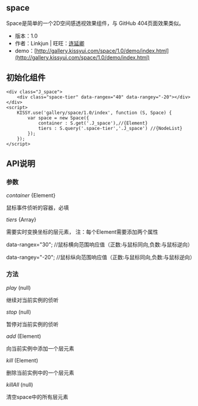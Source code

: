## space

Space是简单的一个2D空间感透视效果组件，与 GitHub 404页面效果类似。

* 版本：1.0
* 作者：Linkjun | 旺旺：[连延卿](http://www.taobao.com/webww/ww.php?ver=3&touid=%E8%BF%9E%E5%BB%B6%E5%8D%BF&siteid=cntaobao&status=1&charset=utf-8)
* demo：[http://gallery.kissyui.com/space/1.0/demo/index.html](http://gallery.kissyui.com/space/1.0/demo/index.html)


## 初始化组件
	<div class="J_space">
		<div class="space-tier" data-rangex="40" data-rangey="-20"></div>
	</div>
	<script>
		KISSY.use('gallery/space/1.0/index', function (S, Space) {
			var space = new Space({
	    		container : S.get('.J_space'),//{Element}
	    		tiers : S.query('.space-tier','.J_space') //{NodeList}
			});
		});
	</script>
## API说明

### 参数

*container* {Element}

鼠标事件侦听的容器，必填

*tiers* {Array}

需要实时变换坐标的层元素， 注：每个Element需要添加两个属性

data-rangex="30"; //鼠标横向范围响应值（正数:与鼠标同向,负数:与鼠标逆向）

data-rangey="-20"; //鼠标纵向范围响应值（正数:与鼠标同向,负数:与鼠标逆向）


### 方法

*play* (null)

继续对当前实例的侦听

*stop* (null)

暂停对当前实例的侦听

*add* (Element)

向当前实例中添加一个层元素

*kill* (Element)

删除当前实例中的一个层元素

*killAll* (null)

清空space中的所有层元素

